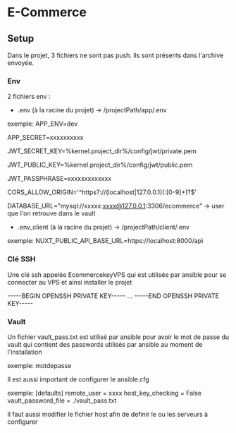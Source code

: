 # E-Commerce

## Setup

Dans le projet, 3 fichiers ne sont pas push. Ils sont présents dans l'archive envoyée.

### Env

2 fichiers env : 
* .env (à la racine du projet) -> /projectPath/app/.env  

exemple:
APP_ENV=dev

APP_SECRET=xxxxxxxxxx

JWT_SECRET_KEY=%kernel.project_dir%/config/jwt/private.pem

JWT_PUBLIC_KEY=%kernel.project_dir%/config/jwt/public.pem

JWT_PASSPHRASE=xxxxxxxxxxxxx

CORS_ALLOW_ORIGIN='^https?://(localhost|127\.0\.0\.1)(:[0-9]+)?$'

DATABASE_URL="mysql://xxxxx:xxxx@127.0.0.1:3306/ecommerce" -> user que l'on retrouve dans le vault

*  .env_client (à la racine du projet) -> /projectPath/client/.env  

exemple:
NUXT_PUBLIC_API_BASE_URL=https://localhost:8000/api
                 
### Clé SSH

Une clé ssh appelée EcommercekeyVPS qui est utilisée par ansible pour se connecter au VPS et ainsi installer le projet

-----BEGIN OPENSSH PRIVATE KEY-----
...
-----END OPENSSH PRIVATE KEY-----


### Vault

Un fichier vault_pass.txt est utilisé par ansible pour avoir le mot de passe du vault qui contient des passwords utilisés par ansible au moment de l'installation

exemple: 
motdepasse

Il est aussi important de configurer le ansible.cfg

exemple:
[defaults]
remote_user = xxxx
host_key_checking = False
vault_password_file = ./vault_pass.txt

Il faut aussi modifier le fichier host afin de definir le ou les serveurs à configurer
